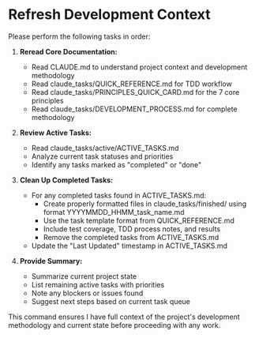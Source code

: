 # Refresh Development Context

Please perform the following tasks in order:

1. **Reread Core Documentation:**
   - Read CLAUDE.md to understand project context and development methodology
   - Read claude_tasks/QUICK_REFERENCE.md for TDD workflow
   - Read claude_tasks/PRINCIPLES_QUICK_CARD.md for the 7 core principles
   - Read claude_tasks/DEVELOPMENT_PROCESS.md for complete methodology

2. **Review Active Tasks:**
   - Read claude_tasks/active/ACTIVE_TASKS.md
   - Analyze current task statuses and priorities
   - Identify any tasks marked as "completed" or "done"

3. **Clean Up Completed Tasks:**
   - For any completed tasks found in ACTIVE_TASKS.md:
     - Create properly formatted files in claude_tasks/finished/ using format YYYYMMDD_HHMM_task_name.md
     - Use the task template format from QUICK_REFERENCE.md
     - Include test coverage, TDD process notes, and results
     - Remove the completed tasks from ACTIVE_TASKS.md
   - Update the "Last Updated" timestamp in ACTIVE_TASKS.md

4. **Provide Summary:**
   - Summarize current project state
   - List remaining active tasks with priorities
   - Note any blockers or issues found
   - Suggest next steps based on current task queue

This command ensures I have full context of the project's development methodology and current state before proceeding with any work.
